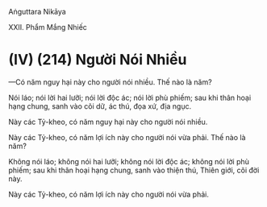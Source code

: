Aṅguttara Nikāya

XXII. Phẩm Mắng Nhiếc

# (IV) (214) Người Nói Nhiều

—Có năm nguy hại này cho người nói nhiều. Thế nào là năm?

Nói láo; nói lời hai lưỡi; nói lời độc ác; nói lời phù phiếm; sau khi thân hoại hạng chung, sanh vào cõi dữ, ác thú, đọa xứ, địa ngục.

Này các Tỷ-kheo, có năm nguy hại này cho người nói nhiều.

Này các Tỷ-kheo, có năm lợi ích này cho người nói vừa phải. Thế nào là năm?

Không nói láo; không nói hai lưỡi; không nói lời độc ác; không nói lời phù phiếm; sau khi thân hoại hạng chung, sanh vào thiện thú, Thiên giới, cõi đời này.

Này các Tỷ-kheo, có năm lợi ích này cho người nói vừa phải.

